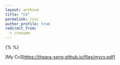 ```yaml
---
layout: archive
title: "CV"
permalink: /cv/
author_profile: true
redirect_from:
  - /resume
---
```


{% %}

[My Cv][https://theara-seng.github.io/files/mycv.pdf]
